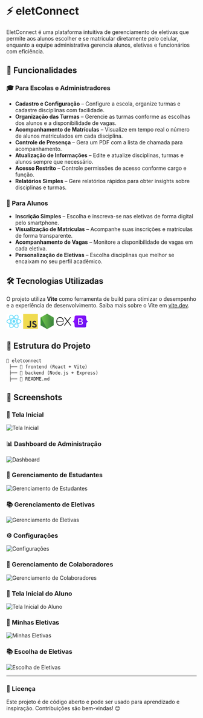 # ⚡ eletConnect

EletConnect é uma plataforma intuitiva de gerenciamento de eletivas que permite aos alunos escolher e se matricular diretamente pelo celular, enquanto a equipe administrativa gerencia alunos, eletivas e funcionários com eficiência.

## 🚀 Funcionalidades

### 🎓 Para Escolas e Administradores
- **Cadastro e Configuração** – Configure a escola, organize turmas e cadastre disciplinas com facilidade.
- **Organização das Turmas** – Gerencie as turmas conforme as escolhas dos alunos e a disponibilidade de vagas.
- **Acompanhamento de Matrículas** – Visualize em tempo real o número de alunos matriculados em cada disciplina.
- **Controle de Presença** – Gera um PDF com a lista de chamada para acompanhamento.
- **Atualização de Informações** – Edite e atualize disciplinas, turmas e alunos sempre que necessário.
- **Acesso Restrito** – Controle permissões de acesso conforme cargo e função.
- **Relatórios Simples** – Gere relatórios rápidos para obter insights sobre disciplinas e turmas.

### 📱 Para Alunos
- **Inscrição Simples** – Escolha e inscreva-se nas eletivas de forma digital pelo smartphone.
- **Visualização de Matrículas** – Acompanhe suas inscrições e matrículas de forma transparente.
- **Acompanhamento de Vagas** – Monitore a disponibilidade de vagas em cada eletiva.
- **Personalização de Eletivas** – Escolha disciplinas que melhor se encaixam no seu perfil acadêmico.

## 🛠️ Tecnologias Utilizadas

O projeto utiliza **Vite** como ferramenta de build para otimizar o desempenho e a experiência de desenvolvimento. Saiba mais sobre o Vite em [vite.dev](https://vite.dev/).

<p align="left">
  <img src="https://raw.githubusercontent.com/devicons/devicon/master/icons/react/react-original.svg" alt="React" width="40" height="40"/> 
  <img src="https://raw.githubusercontent.com/devicons/devicon/master/icons/javascript/javascript-original.svg" alt="JavaScript" width="40" height="40"/> 
  <img src="https://raw.githubusercontent.com/devicons/devicon/master/icons/nodejs/nodejs-original.svg" alt="Node.js" width="40" height="40"/> 
  <img src="https://raw.githubusercontent.com/devicons/devicon/master/icons/express/express-original.svg" alt="Express" width="40" height="40"/> 
  <img src="https://raw.githubusercontent.com/devicons/devicon/master/icons/bootstrap/bootstrap-original.svg" alt="Bootstrap" width="40" height="40"/>
</p>

## 📂 Estrutura do Projeto

```
📂 eletconnect
 ├── 📂 frontend (React + Vite)
 ├── 📂 backend (Node.js + Express)
 ├── 📜 README.md
```

## 📸 Screenshots

### 🏫 Tela Inicial
![Tela Inicial](./screenshots/tela_inicial.png)

### 📊 Dashboard de Administração
![Dashboard](./screenshots/dashboard.png)

### 📜 Gerenciamento de Estudantes
![Gerenciamento de Estudantes](./screenshots/gerenciamento_estudantes.png)

### 📚 Gerenciamento de Eletivas
![Gerenciamento de Eletivas](./screenshots/gerenciamento_eletivas.png)

### ⚙️ Configurações
![Configurações](./screenshots/configuracoes.png)

### 👥 Gerenciamento de Colaboradores
![Gerenciamento de Colaboradores](./screenshots/gerenciamento_colaboradores.png)

### 📲 Tela Inicial do Aluno
![Tela Inicial do Aluno](./screenshots/tela_aluno_inicial.png)

### 📌 Minhas Eletivas
![Minhas Eletivas](./screenshots/tela_aluno_minhas_eletivas.png)

### 📚 Escolha de Eletivas
![Escolha de Eletivas](./screenshots/tela_aluno_escolha_eletivas.png)

---

### 📝 Licença

Este projeto é de código aberto e pode ser usado para aprendizado e inspiração. Contribuições são bem-vindas! 😊
